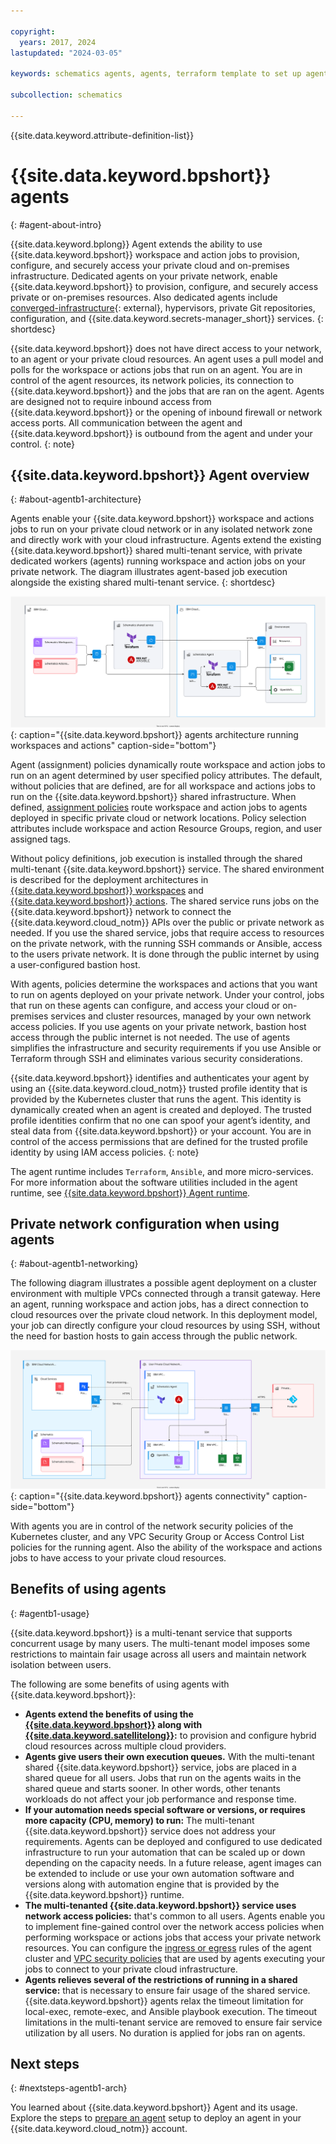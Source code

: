 ```yaml
---

copyright:
  years: 2017, 2024
lastupdated: "2024-03-05"

keywords: schematics agents, agents, terraform template to set up agents

subcollection: schematics

---
```


{{site.data.keyword.attribute-definition-list}}

# {{site.data.keyword.bpshort}} agents
{: #agent-about-intro}

{{site.data.keyword.bplong}} Agent extends the ability to use {{site.data.keyword.bpshort}} workspace and action jobs to provision, configure, and securely access your private cloud and on-premises infrastructure. Dedicated agents on your private network, enable {{site.data.keyword.bpshort}} to provision, configure, and securely access private or on-premises resources. Also dedicated agents include [converged-infrastructure](https://en.wikipedia.org/wiki/Converged_infrastructure){: external}, hypervisors, private Git repositories, configuration, and {{site.data.keyword.secrets-manager_short}} services.
{: shortdesc}

{{site.data.keyword.bpshort}} does not have direct access to your network, to an agent or your private cloud resources. An agent uses a pull model and polls for the workspace or actions jobs that run on an agent. You are in control of the agent resources, its network policies, its connection to {{site.data.keyword.bpshort}} and the jobs that are ran on the agent. Agents are designed not to require inbound access from {{site.data.keyword.bpshort}} or the opening of inbound firewall or network access ports. All communication between the agent and {{site.data.keyword.bpshort}} is outbound from the agent and under your control.
{: note}

## {{site.data.keyword.bpshort}} Agent overview
{: #about-agentb1-architecture}

Agents enable your {{site.data.keyword.bpshort}} workspace and actions jobs to run on your private cloud network or in any isolated network zone and directly work with your cloud infrastructure. Agents extend the existing {{site.data.keyword.bpshort}} shared multi-tenant service, with private dedicated workers (agents) running workspace and action jobs on your private network. The diagram illustrates agent-based job execution alongside the existing shared multi-tenant service. 
{: shortdesc}

![{{site.data.keyword.bpshort}} workspace and action operations with agents](images/sc-agents-architecture2.svg){: caption="{{site.data.keyword.bpshort}} agents architecture running workspaces and actions" caption-side="bottom"}

Agent (assignment) policies dynamically route workspace and action jobs to run on an agent determined by user specified policy attributes. The default, without policies that are defined, are for all workspace and actions jobs to run on the {{site.data.keyword.bpshort}} shared infrastructure. When defined, [assignment policies](/docs/schematics?topic=schematics-policy-manage) route workspace and action jobs to agents deployed in specific private cloud or network locations. Policy selection attributes include workspace and action Resource Groups, region, and user assigned tags.    

Without policy definitions, job execution is installed through the shared multi-tenant {{site.data.keyword.bpshort}} service. The shared environment is described for the deployment architectures in [{{site.data.keyword.bpshort}} workspaces](/docs/schematics?topic=schematics-sc-workspaces) and [{{site.data.keyword.bpshort}} actions](/docs/schematics?topic=schematics-sc-actions). The shared service runs jobs on the {{site.data.keyword.bpshort}} network to connect the {{site.data.keyword.cloud_notm}} APIs over the public or private network as needed. If you use the shared service, jobs that require access to resources on the private network, with the running SSH commands or Ansible, access to the users private network. It is done through the public internet by using a user-configured bastion host.  

With agents, policies determine the workspaces and actions that you want to run on agents deployed on your private network. Under your control, jobs that run on these agents can configure, and access your cloud or on-premises services and cluster resources, managed by your own network access policies. If you use agents on your private network, bastion host access through the public internet is not needed. The use of agents simplifies the infrastructure and security requirements if you use Ansible or Terraform through SSH and eliminates various security considerations.

{{site.data.keyword.bpshort}} identifies and authenticates your agent by using an {{site.data.keyword.cloud_notm}} trusted profile identity that is provided by the Kubernetes cluster that runs the agent. This identity is dynamically created when an agent is created and deployed. The trusted profile identities confirm that no one can spoof your agent’s identity, and steal data from {{site.data.keyword.bpshort}} or your account. You are in control of the access permissions that are defined for the trusted profile identity by using IAM access policies.
{: note}

The agent runtime includes `Terraform`, `Ansible`, and more micro-services. For more information about the software utilities included in the agent runtime, see [{{site.data.keyword.bpshort}} Agent runtime](/docs/schematics?topic=schematics-sch-utilities).

## Private network configuration when using agents
{: #about-agentb1-networking}

The following diagram illustrates a possible agent deployment on a cluster environment with multiple VPCs connected through a transit gateway. Here an agent, running workspace and action jobs, has a direct connection to cloud resources over the private cloud network. In this deployment model, your job can directly configure your cloud resources by using SSH, without the need for bastion hosts to gain access through the public network.  

![{{site.data.keyword.bpshort}} agents connectivity](images/sc-agents-network.svg){: caption="{{site.data.keyword.bpshort}} agents connectivity" caption-side="bottom"}

With agents you are in control of the network security policies of the Kubernetes cluster, and any VPC Security Group or Access Control List policies for the running agent. Also the ability of the workspace and actions jobs to have access to your private cloud resources.

## Benefits of using agents
{: #agentb1-usage}

{{site.data.keyword.bpshort}} is a multi-tenant service that supports concurrent usage by many users. The multi-tenant model imposes some restrictions to maintain fair usage across all users and maintain network isolation between users.  

The following are some benefits of using agents with {{site.data.keyword.bpshort}}:

- **Agents extend the benefits of using the [{{site.data.keyword.bpshort}}](/docs/schematics?topic=schematics-learn-about-schematics) along with [{{site.data.keyword.satellitelong}}](/docs/satellite?topic=satellite-getting-started):** to provision and configure hybrid cloud resources across multiple cloud providers.
- **Agents give users their own execution queues.** With the multi-tenant shared {{site.data.keyword.bpshort}} service, jobs are placed in a shared queue for all users. Jobs that run on the agents waits in the shared queue and starts sooner. In other words, other tenants workloads do not affect your job performance and response time.
- **If your automation needs special software or versions, or requires more capacity (CPU, memory) to run:** The multi-tenant {{site.data.keyword.bpshort}} service does not address your requirements. Agents can be deployed and configured to use dedicated infrastructure to run your automation that can be scaled up or down depending on the capacity needs. In a future release, agent images can be extended to include or use your own automation software and versions along with automation engine that is provided by the {{site.data.keyword.bpshort}} runtime.
- **The multi-tenanted {{site.data.keyword.bpshort}} service uses network access policies:** that's common to all users. Agents enable you to implement fine-gained control over the network access policies when performing workspace or actions jobs that access your private network resources. You can configure the [ingress or egress](/docs/containers?topic=containers-vpc-kube-policies) rules of the agent cluster and [VPC security policies](/docs/vpc?topic=vpc-security-in-your-vpc&interface=ui) that are used by agents executing your jobs to connect to your private cloud infrastructure.
- **Agents relieves several of the restrictions of running in a shared service:** that is necessary to ensure fair usage of the shared service. {{site.data.keyword.bpshort}} agents relax the timeout limitation for local-exec, remote-exec, and Ansible playbook execution. The timeout limitations in the multi-tenant service are removed to ensure fair service utilization by all users. No duration is applied for jobs ran on agents.

## Next steps
{: #nextsteps-agentb1-arch}

You learned about {{site.data.keyword.bpshort}} Agent and its usage. Explore the steps to [prepare an agent](/docs/schematics?topic=schematics-plan-agent-overview) setup to deploy an agent in your {{site.data.keyword.cloud_notm}} account.
